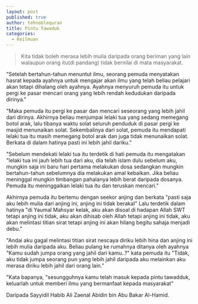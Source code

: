 ```yaml
---
layout: post
published: true
author: tehnoblequran
title: Pintu Tawaduk
categories:
  - Keilmuan
---
```


> Kita tidak boleh merasa lebih mulia daripada orang beriman yang lain walaupun orang itu(di pandang) tidak bernilai di mata masyarakat.


"Setelah bertahun-tahun menuntut ilmu, seorang pemuda menyatakan hasrat kepada ayahnya untuk mengajar akan ilmu yang telah beliau pelajari akan tetapi dihalang oleh ayahnya. Ayahnya menyuruh pemuda itu untuk pergi ke pasar mencari orang yang lebih rendah kedudukan daripada dirinya."

"Maka pemuda itu pergi ke pasar dan mencari seseorang yang lebih jahil dari dirinya. Akhirnya beliau menjumpai lelaki tua yang sedang memegang botol arak, lalu tibanya waktu solat seluruh penduduk di pasar pergi ke masjid menunaikan solat. Sekembalinya dari solat, pemuda itu mendapati lelaki tua itu masih memegang botol arak dan juga tidak menunaikan solat. Berkata di dalam hatinya pasti ini lebih jahil dariku."

"Sebelum mendekati lelaki tua itu terdetik di hati pemuda itu mengatakan "lelaki tua ini jauh lebih tua dari aku, dia telah islam dulu sebelum aku, mungkin saja ini baru hari pertama melakukan dosa sedangkan mungkin bertahun-tahun sebelumnya dia melakukan amal kebaikan. Jika beliau meninggal mungkin timbangan pahalanya lebih berat daripada dosanya. Pemuda itu meninggalkan lelaki tua itu dan teruskan mencari."

Akhirnya pemuda itu bertemu dengan seekor anjing dan berkata "pasti saja aku lebih mulia dari anjing ini, anjing ini tidak berakal" Lalu terdetik dalam hatinya "di Yaumal Mahsyar kelak, aku akan disoal di hadapan Allah SWT tetapi anjing ini tidak, aku akan dihisab oleh Allah tetapi anjing ini tidak, aku akan melintasi titian sirat tetapi anjing ini akan hilang begitu sahaja menjadi debu."

"Andai aku gagal melintasi titian sirat nescaya diriku lebih hina dan anjing ini lebih mulia daripada aku. Beliau pulang ke rumahnya ditanya oleh ayahnya "Kamu sudah jumpa orang yang jahil dari kamu..?" kata pemuda itu "Tidak, aku tidak jumpa seorang pun yang lebih jahil daripada aku melainkan aku merasa diriku lebih jahil dari orang lain."

"Kata bapanya, "sesungguhnya kamu telah masuk kepada pintu tawadduk, keluarlah untuk memberi ilmu yang bermanfaat kepada masyarakat"

Daripada Sayyidil Habib Ali Zaenal Abidin bin Abu Bakar Al-Hamid.